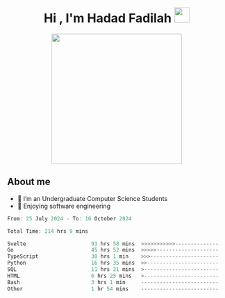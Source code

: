 <h1 align="center">Hi , I'm Hadad Fadilah <img src="https://media.giphy.com/media/hvRJCLFzcasrR4ia7z/giphy.gif" width="35"></h1>

<p align="center">
<img src="https://media.tenor.com/78dNivDemDAAAAAi/speech-bubble-venti.gif" width="300"/>    
</p>


##  About me
- 🔭 I’m an Undergraduate Computer Science Students
- 🌱 Enjoying software engineering

<!--START_SECTION:waka-->

```go
From: 25 July 2024 - To: 16 October 2024

Total Time: 214 hrs 9 mins

Svelte                     93 hrs 58 mins  >>>>>>>>>>>--------------   43.49 %
Go                         45 hrs 52 mins  >>>>>--------------------   21.23 %
TypeScript                 30 hrs 1 min    >>>----------------------   13.89 %
Python                     16 hrs 35 mins  >>-----------------------   07.67 %
SQL                        11 hrs 21 mins  >------------------------   05.26 %
HTML                       6 hrs 25 mins   >------------------------   02.98 %
Bash                       3 hrs 1 min     -------------------------   01.40 %
Other                      1 hr 54 mins    -------------------------   00.88 %
```

<!--END_SECTION:waka-->




<!--
**Fadil-Tao/Fadil-Tao** is a ✨ _special_ ✨ repository because its `README.md` (this file) appears on your GitHub profile.


